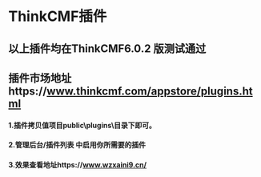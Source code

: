 # ThinkCMF插件
## 以上插件均在ThinkCMF6.0.2 版测试通过
## 插件市场地址https://www.thinkcmf.com/appstore/plugins.html
#### 1.插件拷贝值项目public\plugins\目录下即可。
#### 2.管理后台/插件列表 中启用你所需要的插件
#### 3.效果查看地址https://www.wzxaini9.cn/
